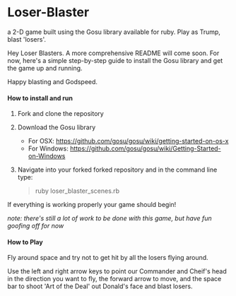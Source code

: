 # Loser-Blaster
a 2-D game built using the Gosu library available for ruby. Play as Trump, blast 'losers'. 

Hey Loser Blasters. A more comprehensive README will come soon. For now, here's a simple step-by-step guide to install the Gosu library and get the game up and running. 

Happy blasting and Godspeed. 


#### How to install and run

1. Fork and clone the repository

2. Download the Gosu library
    - For OSX: https://github.com/gosu/gosu/wiki/getting-started-on-os-x
    - For Windows: https://github.com/gosu/gosu/wiki/Getting-Started-on-Windows
   
3. Navigate into your forked forked repository and in the command line type: 
    > ruby loser_blaster_scenes.rb
    
    

If everything is working properly your game should begin! 

_note: there's still a lot of work to be done with this game, but have fun goofing off for now_


#### How to Play

Fly around space and try not to get hit by all the losers flying around. 

Use the left and right arrow keys to point our Commander and Cheif's head in the direction you want to fly, the forward arrow to move, and the space bar to shoot 'Art of the Deal' out Donald's face and blast losers. 


  
